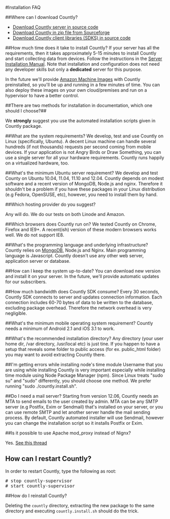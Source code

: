 #Installation FAQ

##Where can I download Countly?

* [Download Countly server in source code](http://github.com/Countly/countly-server)
* [Download Countly in zip file from Sourceforge](http://sf.net/projects/countly)
* [Download Countly client libraries (SDKS) in source code](/documentation/source/download-sdk)

##How much time does it take to install Countly?
If your server has all the requirements, then it takes approximately 5-15 minutes to install Countly and start collecting data from devices. Follow the instructions in the [Server Installation Manual](http://support.count.ly/kb/web-installation). Note that installation and configuration does not need any developer skills but only a **dedicated** server for this purpose.

In the future we'll provide [Amazon Machine Images](https://aws.amazon.com/amis) with Countly preinstalled, so you'll be up and running in a few minutes of time. You can also deploy these images on your own cloud/premises and run on a hypervisor to have a better control.

##There are two methods for installation in documentation, which one should I choose?##

We **strongly** suggest you use the automated installation scripts given in Countly package.

##What are the system requirements?
We develop, test and use Countly on Linux (specifically, Ubuntu). A decent Linux machine can handle several hundreds (if not thousands) requests per second coming from mobile devices. If your application is not Angry Birds or Draw Something, you can use a single server for all your hardware requirements. Countly runs happily on a virtualized hardware, too.

##What's the minimum Ubuntu server requirement?
We develop and test County on Ubuntu 10.04, 11.04, 11.10 and 12.04. Countly depends on modest software and a recent version of MongoDB, Node.js and nginx. Therefore it shouldn't be a problem if you have these packages in your Linux distribution (e.g Fedora, OpenSUSE, etc), however, you need to install them by hand.

##Which hosting provider do you suggest?

Any will do. We do our tests on both Linode and Amazon.

##Which browsers does Countly run on?
We tested Countly on Chrome, Firefox and IE9+. A recent(ish) version of these modern browsers works well. We do not support IE8.

##What's the programming language and underlying infrastructure?
Countly relies on [MongoDB](http://www.mongodb.org/), Node.js and Nginx. Main programming language is Javascript. Countly doesn't use any other web server, application server or database.

##How can I keep the system up-to-date?
You can download new version and install it on your server. In the future, we'll provide automatic updates for our subscribers.

##How much bandwidth does Countly SDK consume?
Every 30 seconds, Countly SDK connects to server and updates connection information. Each connection includes 60-70 bytes of data to be written to the database, excluding package overhead. Therefore the network overhead is very negligible.

##What's the minimum mobile operating system requirement?
Countly needs a minimum of Android 2.1 and iOS 3.1 to work.

##What's the recommended installation directory?
Any directory (your user home dir, /var directory, /usr/local etc) is just tine. If you happen to have a setup that reveals some folder to public access (for ex. public_html folder) you may want to avoid extracting Countly there.

##I'm getting errors while installing node's time module
Username that you are using while installing Countly is very important especially while installing time module using Node Package Manager (npm). Since Linux treats "sudo su" and "sudo" differently, you should choose one method. We prefer running "sudo ./countly.install.sh".

##Do I need a mail server?
Starting from version 12.06, Countly needs an MTA to send emails to the user created by admin. MTA can be any SMTP server (e.g Postfix, Exim or Sendmail) that's installed on your server, or you can use remote SMTP and let another server handle the mail sending process. By default, Countly automated installer will use Sendmail, however you can change the installation script so it installs Postfix or Exim.

##Is it possible to use Apache mod_proxy instead of Nignx?

Yes. [See this thread](http://support.count.ly/discussions/suggestions/16-apache2-proxy)

## How can I restart Countly?

In order to restart Countly, type the following as root:

<pre class="prettyprint">
# stop countly-supervisor
# start countly-supervisor
</pre>

##How do I reinstall Countly?

Deleting the `countly` directory, extracting the new package to the same directory and executing `countly.install.sh` should do the trick.
